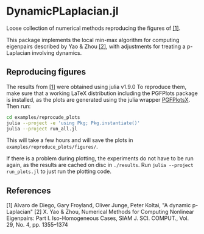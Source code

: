 # DynamicPLaplacian.jl

Loose collection of numerical methods reproducing the figures of [[1]](#1).

This package implements the local min-max algorithm for computing
eigenpairs described by Yao & Zhou [[2]](#2), with adjustments for
treating a p-Laplacian involving dynamics.

## Reproducing figures 
The results from [[1]](1) were obtained using julia v1.9.0
To reproduce them, make sure that a working
LaTeX distribution including the PGFPlots package is installed, 
as the plots are generated using the julia wrapper [PGFPlotsX](https://kristofferc.github.io/PGFPlotsX.jl/stable/).
Then run:
```bash
cd examples/reprocude_plots
julia --project -e 'using Pkg; Pkg.instantiate()'
julia --project run_all.jl
```
This will take a few hours and will save the plots in
`examples/reproduce_plots/figures/`. 

If there is a problem during plotting, the experiments do not 
have to be run again, as the results are cached on disc in `./results`.
Run `julia --project run_plots.jl` to just run the plotting code.

## References
<a id="1">[1]</a> Alvaro de Diego, Gary Froyland, Oliver Junge, Peter Koltai, "A dynamic p-Laplacian" <arxiv preprint>
<a id="2">[2]</a>
X. Yao & Zhou, Numerical Methods for Computing Nonlinear Eigenpairs: Part I. Iso-Homogeneous Cases,
SIAM J. SCI. COMPUT., Vol. 29, No. 4, pp. 1355–1374
